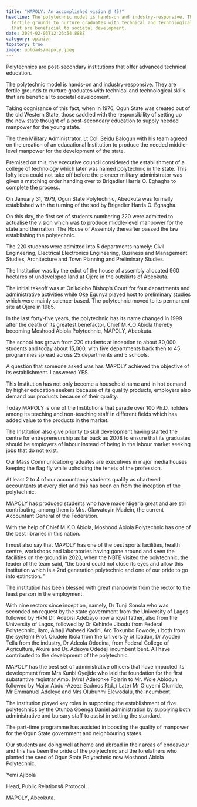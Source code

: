 ```yaml
---
title: "MAPOLY: An accomplished vision @ 45!"
headline: The polytechnic model is hands-on and industry-responsive. They are
  fertile grounds to nurture graduates with technical and technological skills
  that are beneficial to societal development.
date: 2024-02-03T12:26:54.888Z
category: opinion
topstory: true
image: uploads/mapoly.jpeg
---
```

Polytechnics are post-secondary institutions that offer advanced technical education. 



The polytechnic model is hands-on and industry-responsive. They are fertile grounds to nurture graduates with technical and technological skills that are beneficial to societal development.



Taking cognisance of this fact, when in 1976, Ogun State was created out of the old Western State, those saddled with the responsibility of setting up the new state thought of a post-secondary education to supply needed manpower for the young state.



The then Military Administrator, Lt Col. Seidu Balogun with his team agreed on the creation of an educational Institution to produce the needed middle-level manpower for the development of the state.



Premised on this, the executive council considered the establishment of a college of technology which later was named polytechnic in the state. This lofty idea could not take off before the pioneer military administrator was given a matching order handing over to Brigadier Harris O. Eghagha to complete the process.



On January 31, 1979, Ogun State Polytechnic, Abeokuta was formally established with the turning of the sod by Brigadier Harris O. Eghagha.



On this day, the first set of students numbering 220 were admitted to actualise the vision which was to produce middle-level manpower for the state and the nation. The House of Assembly thereafter passed the law establishing the polytechnic.



The 220 students were admitted into 5 departments namely: Civil Engineering, Electrical Electronics Engineering, Business and Management Studies, Architecture and Town Planning and Preliminary Studies.



The Institution was by the edict of the house of assembly allocated 960 hectares of undeveloped land at Ojere in the outskirts of Abeokuta.



The initial takeoff was at Onikolobo Bishop’s Court for four departments and administrative activities while Oke Egunya played host to preliminary studies which were mainly science-based. The polytechnic moved to its permanent site at Ojere in 1985.



In the last forty-five years, the polytechnic has its name changed in 1999 after the death of its greatest benefactor, Chief M.K.O Abiola thereby becoming Moshood Abiola Polytechnic, MAPOLY, Abeokuta.



The school has grown from 220 students at inception to about 30,000 students and today about 15,000, with five departments back then to 45 programmes spread across 25 departments and 5 schools.



A question that someone asked was has MAPOLY achieved the objective of its establishment. I answered YES.



This Institution has not only become a household name and in hot demand by higher education seekers because of its quality products, employers also demand our products because of their quality. 



Today MAPOLY is one of the Institutions that parade over 100 Ph.D. holders among its teaching and non-teaching staff in different fields which has added value to the products in the market.



The Institution also give priority to skill development having started the centre for entrepreneurship as far back as 2008 to ensure that its graduates should be employers of labour instead of being in the labour market seeking jobs that do not exist.



Our Mass Communication graduates are executives in major media houses keeping the flag fly while upholding the tenets of the profession.



At least 2 to 4 of our accountancy students qualify as chartered accountants at every diet and this has been on from the inception of the polytechnic.



 MAPOLY has produced students who have made Nigeria great and are still contributing, among them is Mrs. Oluwatoyin Madein, the current Accountant General of the Federation.



With the help of Chief M.K.O Abiola, Moshood Abiola Polytechnic has one of the best libraries in this nation.



I must also say that MAPOLY has one of the best sports facilities, health centre, workshops and laboratories having gone around and seen the facilities on the ground in 2020, when the NBTE visited the polytechnic, the leader of the team said, “the board could not close its eyes and allow this institution which is a 2nd generation polytechnic and one of our pride to go into extinction. ”



The institution has been blessed with great manpower from the rector to the least person in the employment.



With nine rectors since inception, namely, Dr Tunji Sonola who was seconded on request by the state government from the University of Lagos followed by HRM Dr. Adebisi Adebayo now a royal father, also from the University of Lagos, followed by Dr Kehinde Jibodu from Federal Polytechnic, Ilaro, Alhaji Waheed Kadiri, Arc Tokunbo Fowode, ( both from the system) Prof. Oludele Itiola from the University of Ibadan, Dr Ayodeji Tella from the industry, Dr Adeola Odedina, from Federal College of Agriculture, Akure and Dr. Adeoye Odedeji incumbent bent. All have contributed to the development of the polytechnic.



MAPOLY has the best set of administrative officers that have impacted its development from Mrs Kunbi Oyejide who laid the foundation for the first substantive registrar Amb. (Mrs) Aderonke Folarin to Mr. Wole Abiodun followed by Major Abdul-Azeez Badmos Rtd.,( Late) Mr Oluyemi Olumide, Mr Emmanuel Adeleye and Mrs Olubunmi Elewodalu, the incumbent.



The institution played key roles in supporting the establishment of five polytechnics by the Otunba Gbenga Daniel administration by supplying both administrative and bursary staff to assist in setting the standard.



The part-time programme has assisted in boosting the quality of manpower for the Ogun State government and neighbouring states.



Our students are doing well at home and abroad in their areas of endeavour and this has been the pride of the polytechnic and the forefathers who planted the seed of Ogun State Polytechnic now Moshood Abiola Polytechnic.



Yemi Ajibola

Head, Public Relations& Protocol.

MAPOLY, Abeokuta.
